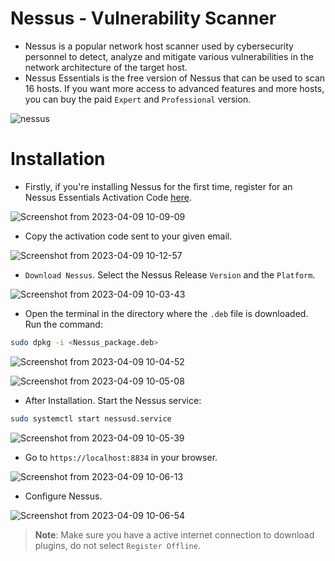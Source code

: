 # Nessus - Vulnerability Scanner

- Nessus is a popular network host scanner used by cybersecurity personnel to detect, analyze and mitigate various vulnerabilities in the network architecture of the target host.
- Nessus Essentials is the free version of Nessus that can be used to scan 16 hosts. If you want more access to advanced features and more hosts, you can buy the paid `Expert` and `Professional` version.

![nessus](https://user-images.githubusercontent.com/70995581/230767302-49d2c28c-ad09-4894-a918-1cc136828129.png)

# Installation

- Firstly, if you're installing Nessus for the first time, register for an Nessus Essentials Activation Code [here](https://www.tenable.com/products/nessus/nessus-essentials).

![Screenshot from 2023-04-09 10-09-09](https://user-images.githubusercontent.com/70995581/230766364-62d92d80-cf63-4aa0-9ea2-0337f8f6452e.png)

- Copy the activation code sent to your given email.

![Screenshot from 2023-04-09 10-12-57](https://user-images.githubusercontent.com/70995581/230766424-32697b80-d002-47a0-935d-4a2ef0252587.png)

- `Download Nessus`. Select the Nessus Release `Version` and the `Platform`.

![Screenshot from 2023-04-09 10-03-43](https://user-images.githubusercontent.com/70995581/230766537-50a5fae8-9bcd-4bc3-8576-f6c9bb4f8979.png)

- Open the terminal in the directory where the `.deb` file is downloaded. Run the command:

```bash
sudo dpkg -i <Nessus_package.deb>
```
![Screenshot from 2023-04-09 10-04-52](https://user-images.githubusercontent.com/70995581/230766734-c63f8dbb-ce55-4029-b992-048a4a7ea118.png)

![Screenshot from 2023-04-09 10-05-08](https://user-images.githubusercontent.com/70995581/230766753-e0600b10-df6c-45e4-bdb2-03d17c5aa3cf.png)
- After Installation. Start the Nessus service:

```bash
sudo systemctl start nessusd.service
```
![Screenshot from 2023-04-09 10-05-39](https://user-images.githubusercontent.com/70995581/230766847-fc7e3a7f-51a0-4eab-9ea4-bbe9ac4f3289.png)

- Go to `https://localhost:8834` in your browser.

![Screenshot from 2023-04-09 10-06-13](https://user-images.githubusercontent.com/70995581/230767053-99039c20-f2d2-4407-a696-bb42fe619595.png)

- Configure Nessus.

![Screenshot from 2023-04-09 10-06-54](https://user-images.githubusercontent.com/70995581/230767100-26e448f7-a614-4690-bce8-3146127aa8b6.png)
>**Note**: Make sure you have a active internet connection to download plugins, do not select `Register Offline`.

